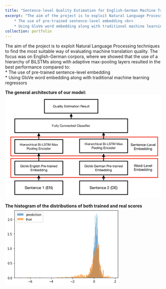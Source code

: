 ```yaml
---
title: "Sentence-level Quality Estimation for English-German Machine Translation"
excerpt: "The aim of the project is to exploit Natural Language Processing techniques to find the most suitable way of evaluating machine translation quality. The focus was on English-German corpora, where we showed that the use of a hierarchy of BiLSTMs along with adaptive max-pooling layers resulted in the best performance compared to: <br>
    * The use of pre-trained sentence-level embedding <br>
    * Using GloVe word embedding along with traditional machine learning regressors<br>"
collection: portfolio
---
```


The aim of the project is to exploit Natural Language Processing techniques to find the most suitable way of evaluating machine translation quality. The focus was on English-German corpora, where we showed that the use of a hierarchy of BiLSTMs along with adaptive max-pooling layers resulted in the best performance compared to: <br>
    * The use of pre-trained sentence-level embedding <br>
    * Using GloVe word embedding along with traditional machine learning regressors<br>


<b> The general architecture of our model:</b> <br>
<img src="/images/schema_model.png"> <br>


<b> The histogram of the distributions of both trained and real scores</b> <br>
<img align="middle" src="/images/dist.png"> <br>